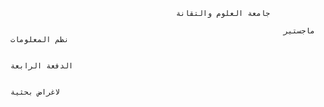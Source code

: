                                          جامعة العلوم والتقانة

                                                                 ماجستير نظم المعلومات                                      

                                                                                    الدفعة الرابعة                          

                                                                                                لاغراض بحثية                                                                                                              
